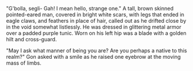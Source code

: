 "G'bolla, segli- Gah! I mean hello, strange one." A tall, brown skinned pointed-eared man, covered in bright white scars, with legs that ended in eagle claws, and feathers in place of hair, called out as he drifted close by in the void somewhat listlessly. He was dressed in glittering metal armor over a padded purple tunic. Worn on his left hip was a blade with a golden hilt and cross-guard.

"May I ask what manner of being you are? Are you perhaps a native to this realm?" Gon asked with a smile as he raised one eyebrow at the moving mass of limbs.